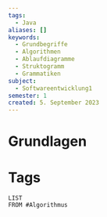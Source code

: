 ```yaml
---
tags:
  - Java
aliases: []
keywords:
  - Grundbegriffe
  - Algorithmen
  - Ablaufdiagramme
  - Struktogramm
  - Grammatiken
subject:
  - Softwareentwicklung1
semester: 1
created: 5. September 2023
---
```


# Grundlagen

# Tags

```dataview
LIST
FROM #Algorithmus 
```

